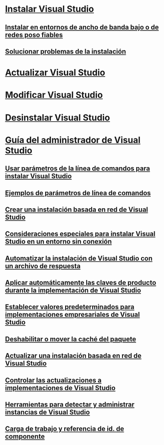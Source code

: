 # [Instalar Visual Studio](install-visual-studio.md)
## [Instalar en entornos de ancho de banda bajo o de redes poso fiables](install-vs-inconsistent-quality-network.md)
## [Solucionar problemas de la instalación](troubleshooting-installation-issues.md)
# [Actualizar Visual Studio](update-visual-studio.md)
# [Modificar Visual Studio](modify-visual-studio.md)
# [Desinstalar Visual Studio](uninstall-visual-studio.md)
# [Guía del administrador de Visual Studio](visual-studio-administrator-guide.md)
## [Usar parámetros de la línea de comandos para instalar Visual Studio](use-command-line-parameters-to-install-visual-studio.md)
## [Ejemplos de parámetros de línea de comandos](command-line-parameter-examples.md)
## [Crear una instalación basada en red de Visual Studio](create-a-network-installation-of-visual-studio.md)
## [Consideraciones especiales para instalar Visual Studio en un entorno sin conexión](install-visual-studio-in-offline-environment.md)
## [Automatizar la instalación de Visual Studio con un archivo de respuesta](automated-installation-with-response-file.md)
## [Aplicar automáticamente las claves de producto durante la implementación de Visual Studio](automatically-apply-product-keys-when-deploying-visual-studio.md)
## [Establecer valores predeterminados para implementaciones empresariales de Visual Studio](set-defaults-for-enterprise-deployments.md)
## [Deshabilitar o mover la caché del paquete](disable-or-move-the-package-cache.md)
## [Actualizar una instalación basada en red de Visual Studio](update-a-network-installation-of-visual-studio.md)
## [Controlar las actualizaciones a implementaciones de Visual Studio](controlling-updates-to-visual-studio-deployments.md)
## [Herramientas para detectar y administrar instancias de Visual Studio](tools-for-managing-visual-studio-instances.md)
## [Carga de trabajo y referencia de id. de componente](workload-and-component-ids.md)
